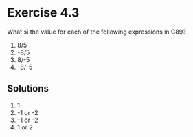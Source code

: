 # Exercise 4.3

What si the value for each of the following expressions in C89?

1. 8/5
2. -8/5
3. 8/-5
4. -8/-5

## Solutions

1. 1
2. -1 or -2
3. -1 or -2
4. 1 or 2
